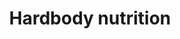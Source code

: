 ---
title: "Hardbody nutrition"
url: /saint-maximin/hardbody-nutrition/
shop: les compléments alimentaires
---